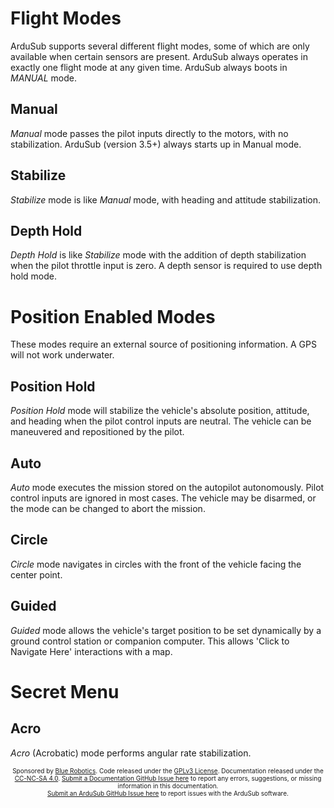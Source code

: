 # Flight Modes

ArduSub supports several different flight modes, some of which are only available when certain sensors are present. ArduSub always operates in exactly one flight mode at any given time. ArduSub always boots in *MANUAL* mode.

## Manual

*Manual* mode passes the pilot inputs directly to the motors, with no stabilization. ArduSub (version 3.5+) always starts up in Manual mode. 

## Stabilize

*Stabilize* mode is like *Manual* mode, with heading and attitude stabilization.

## Depth Hold

*Depth Hold* is like *Stabilize* mode with the addition of depth stabilization when the pilot throttle input is zero. A depth sensor is required to use depth hold mode.

# Position Enabled Modes

These modes require an external source of positioning information. A GPS will not work underwater.

## Position Hold

*Position Hold* mode will stabilize the vehicle's absolute position, attitude, and heading when the pilot control inputs are neutral. The vehicle can be maneuvered and repositioned by the pilot.

## Auto

*Auto* mode executes the mission stored on the autopilot autonomously. Pilot control inputs are ignored in most cases. The vehicle may be disarmed, or the mode can be changed to abort the mission.

## Circle

*Circle* mode navigates in circles with the front of the vehicle facing the center point.

## Guided

*Guided* mode allows the vehicle's target position to be set dynamically by a ground control station or companion computer. This allows 'Click to Navigate Here' interactions with a map.

# Secret Menu

## Acro

*Acro* (Acrobatic) mode performs angular rate stabilization.

<p style="font-size:10px; text-align:center">
Sponsored by <a href="http://www.bluerobotics.com/">Blue Robotics</a>. Code released under the <a href="https://github.com/bluerobotics/ardusub/blob/master/COPYING.txt">GPLv3 License</a>. Documentation released under the <a href="https://creativecommons.org/licenses/by-nc-sa/4.0/">CC-NC-SA 4.0</a>.
<a href="https://github.com/bluerobotics/ardusub-docs/issues/">Submit a Documentation GitHub Issue here</a> to report any errors, suggestions, or missing information in this documentation.<br />
<a href="https://github.com/bluerobotics/ardusub/issues/">Submit an ArduSub GitHub Issue here</a> to report issues with the ArduSub software.
</p>